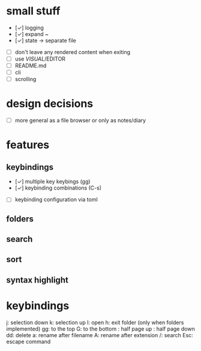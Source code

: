 
# small stuff
* [✓] logging
* [✓] expand ~
* [✓] state -> separate file
* [ ] don't leave any rendered content when exiting
* [ ] use $VISUAL/$EDITOR
* [ ] README.md
* [ ] cli
* [ ] scrolling

# design decisions
* [ ] more general as a file browser or only as notes/diary

# features

## keybindings
* [✓] multiple key keybings (gg)
* [✓] keybinding combinations (C-s)
* [ ] keybinding configuration via toml

## folders

## search

## sort

## syntax highlight

# keybindings

<num>j: selection down
<num>k: selection up
l: open
h: exit folder (only when folders implemented)
gg: to the top
G: to the bottom
<C-u>: half page up
<C-d>: half page down
dd: delete
a: rename after filename
A: rename after extension
/: search
Esc: escape command
